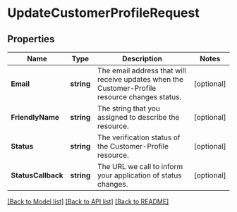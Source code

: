 # UpdateCustomerProfileRequest

## Properties

Name | Type | Description | Notes
------------ | ------------- | ------------- | -------------
**Email** | **string** | The email address that will receive updates when the Customer-Profile resource changes status. | [optional] 
**FriendlyName** | **string** | The string that you assigned to describe the resource. | [optional] 
**Status** | **string** | The verification status of the Customer-Profile resource. | [optional] 
**StatusCallback** | **string** | The URL we call to inform your application of status changes. | [optional] 

[[Back to Model list]](../README.md#documentation-for-models) [[Back to API list]](../README.md#documentation-for-api-endpoints) [[Back to README]](../README.md)


